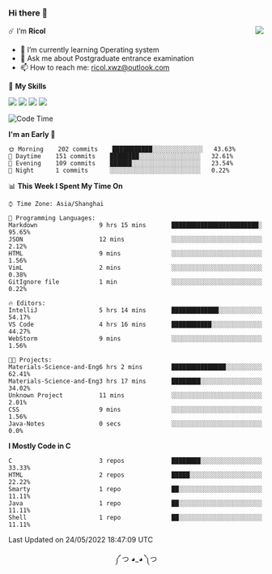 ### Hi there 👋

<a href="#">
  <img align="right" src="https://github-readme-stats.vercel.app/api?username=Ricolxwz&count_private=true&show_icons=true&theme=prussian" />
</a>

☄️ I‘m **Ricol**

- 🌱 I’m currently learning Operating system
- 💬 Ask me about Postgraduate entrance examination
- 📫 How to reach me: ricol.xwz@outlook.com

🌟 **My Skills**

![](https://img.shields.io/badge/-Git-000000?style=flat-square&logo=git&logoColor=fff)
![](https://img.shields.io/badge/-C-3e74a2?style=flat-square&logo=C&logoColor=fff)
![](https://img.shields.io/badge/-Python-4fc08d?style=flat-square&logo=python&logoColor=fff)
![](https://img.shields.io/badge/-java-ffa500?style=flat-square&logo=java&logoColor=fff)

<!--START_SECTION:waka-->
![Code Time](http://img.shields.io/badge/Code%20Time-0%20secs-blue)

**I'm an Early 🐤** 

```text
🌞 Morning    202 commits    ███████████░░░░░░░░░░░░░░   43.63% 
🌆 Daytime    151 commits    ████████░░░░░░░░░░░░░░░░░   32.61% 
🌃 Evening    109 commits    ██████░░░░░░░░░░░░░░░░░░░   23.54% 
🌙 Night      1 commits      ░░░░░░░░░░░░░░░░░░░░░░░░░   0.22%

```


📊 **This Week I Spent My Time On** 

```text
⌚︎ Time Zone: Asia/Shanghai

💬 Programming Languages: 
Markdown                 9 hrs 15 mins       ████████████████████████░   95.65% 
JSON                     12 mins             ░░░░░░░░░░░░░░░░░░░░░░░░░   2.12% 
HTML                     9 mins              ░░░░░░░░░░░░░░░░░░░░░░░░░   1.56% 
VimL                     2 mins              ░░░░░░░░░░░░░░░░░░░░░░░░░   0.38% 
GitIgnore file           1 min               ░░░░░░░░░░░░░░░░░░░░░░░░░   0.22%

🔥 Editors: 
IntelliJ                 5 hrs 14 mins       █████████████░░░░░░░░░░░░   54.17% 
VS Code                  4 hrs 16 mins       ███████████░░░░░░░░░░░░░░   44.27% 
WebStorm                 9 mins              ░░░░░░░░░░░░░░░░░░░░░░░░░   1.56%

🐱‍💻 Projects: 
Materials-Science-and-Eng6 hrs 2 mins        ███████████████░░░░░░░░░░   62.41% 
Materials-Science-and-Eng3 hrs 17 mins       ████████░░░░░░░░░░░░░░░░░   34.02% 
Unknown Project          11 mins             ░░░░░░░░░░░░░░░░░░░░░░░░░   2.01% 
CSS                      9 mins              ░░░░░░░░░░░░░░░░░░░░░░░░░   1.56% 
Java-Notes               0 secs              ░░░░░░░░░░░░░░░░░░░░░░░░░   0.0%

```

**I Mostly Code in C** 

```text
C                        3 repos             ████████░░░░░░░░░░░░░░░░░   33.33% 
HTML                     2 repos             █████░░░░░░░░░░░░░░░░░░░░   22.22% 
Smarty                   1 repo              ██░░░░░░░░░░░░░░░░░░░░░░░   11.11% 
Java                     1 repo              ██░░░░░░░░░░░░░░░░░░░░░░░   11.11% 
Shell                    1 repo              ██░░░░░░░░░░░░░░░░░░░░░░░   11.11%

```



 Last Updated on 24/05/2022 18:47:09 UTC
<!--END_SECTION:waka-->

<div align="center">
༼ つ ◕_◕ ༽つ
</div>
